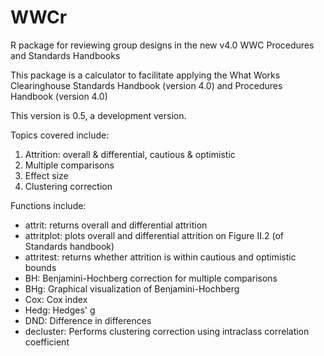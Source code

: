 # WWCr
R package for reviewing group designs in the new v4.0 WWC Procedures and Standards Handbooks

This package is a calculator to facilitate applying the What Works Clearinghouse Standards Handbook (version 4.0) and Procedures Handbook (version 4.0)

This version is 0.5, a development version.

Topics covered include:
1) Attrition: overall & differential, cautious & optimistic 
2) Multiple comparisons
3) Effect size
4) Clustering correction

Functions include:
* attrit: returns overall and differential attrition
* attritplot: plots overall and differential attrition on Figure II.2 (of Standards handbook)
* attritest: returns whether attrition is within cautious and optimistic bounds
* BH: Benjamini-Hochberg correction for multiple comparisons
* BHg: Graphical visualization of Benjamini-Hochberg
* Cox: Cox index
* Hedg: Hedges' g
* DND: Difference in differences
* decluster: Performs clustering correction using intraclass correlation coefficient
